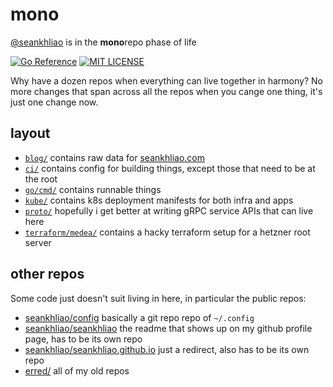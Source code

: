 # mono

[@seankhliao][githubseankhliao] is in the **mono**repo phase of life

[![Go Reference][badgepkgsite]][pkgsitemono]
[![MIT LICENSE][badgelicense]](LICENSE)

Why have a dozen repos when everything can live together in harmony?
No more changes that span across all the repos when you cange one thing,
it's just one change now.

## layout

- [`blog/`](blog) contains raw data for [seankhliao.com][seankhliaocom]
- [`ci/`](ci) contains config for building things,
  except those that need to be at the root
- [`go/cmd/`](go/cmd) contains runnable things
- [`kube/`](kube) contains k8s deployment manifests for both infra and apps
- [`proto/`](proto) hopefully i get better at writing gRPC service APIs that can live here
- [`terraform/medea/`](terraform/medea) contains a hacky terraform setup for a hetzner root server

## other repos

Some code just doesn't suit living in here,
in particular the public repos:

- [seankhliao/config][repoconfig] basically a git repo repo of `~/.config`
- [seankhliao/seankhliao][reposeankhliao] the readme that shows up on my github profile page, has to be its own repo
- [seankhliao/seankhliao.github.io][repogithubio] just a redirect, also has to be its own repo
- [erred/][githuberred] all of my old repos

[badgelicense]: https://img.shields.io/github/license/seankhliao/mono?style=flat-square
[badgepkgsite]: https://pkg.go.dev/badge/go.seankhliao.com/mono.svg
[githuberred]: https://github.com/erred
[githubseankhliao]: https://github.com/seankhliao
[pkgsitemono]: https://pkg.go.dev/go.seankhliao.com/mono
[repoconfig]: https://github.com/seankhliao/config
[repogithubio]: https://github.com/seankhliao/seankhliao.github.io
[reposeankhliao]: https://github.com/seankhliao/seankhliao
[seankhliaocom]: https://seankhliao.com/?utm_source=github&utm_medium=mono

